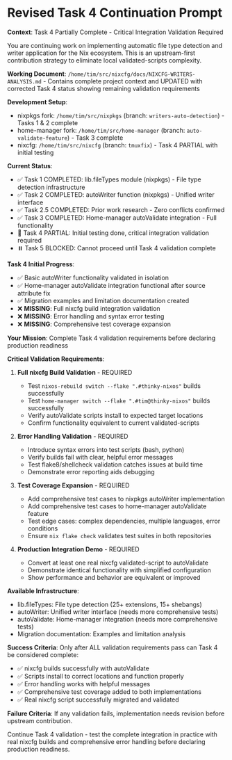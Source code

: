 # Revised Task 4 Continuation Prompt

**Context**: Task 4 Partially Complete - Critical Integration Validation Required

You are continuing work on implementing automatic file type detection and writer application for the Nix ecosystem. This is an upstream-first contribution strategy to eliminate local validated-scripts complexity.

**Working Document**: `/home/tim/src/nixcfg/docs/NIXCFG-WRITERS-ANALYSIS.md` - Contains complete project context and UPDATED with corrected Task 4 status showing remaining validation requirements

**Development Setup**:
- nixpkgs fork: `/home/tim/src/nixpkgs` (branch: `writers-auto-detection`) - Tasks 1 & 2 complete
- home-manager fork: `/home/tim/src/home-manager` (branch: `auto-validate-feature`) - Task 3 complete  
- nixcfg: `/home/tim/src/nixcfg` (branch: `tmuxfix`) - Task 4 PARTIAL with initial testing

**Current Status**:
- ✅ Task 1 COMPLETED: lib.fileTypes module (nixpkgs) - File type detection infrastructure
- ✅ Task 2 COMPLETED: autoWriter function (nixpkgs) - Unified writer interface  
- ✅ Task 2.5 COMPLETED: Prior work research - Zero conflicts confirmed
- ✅ Task 3 COMPLETED: Home-manager autoValidate integration - Full functionality  
- 🔄 Task 4 PARTIAL: Initial testing done, critical integration validation required
- ⏸️ Task 5 BLOCKED: Cannot proceed until Task 4 validation complete

**Task 4 Initial Progress**:
- ✅ Basic autoWriter functionality validated in isolation
- ✅ Home-manager autoValidate integration functional after source attribute fix
- ✅ Migration examples and limitation documentation created
- ❌ **MISSING**: Full nixcfg build integration validation
- ❌ **MISSING**: Error handling and syntax error testing  
- ❌ **MISSING**: Comprehensive test coverage expansion

**Your Mission**: Complete Task 4 validation requirements before declaring production readiness

**Critical Validation Requirements**:

1. **Full nixcfg Build Validation** - REQUIRED
   - Test `nixos-rebuild switch --flake ".#thinky-nixos"` builds successfully 
   - Test `home-manager switch --flake ".#tim@thinky-nixos"` builds successfully
   - Verify autoValidate scripts install to expected target locations
   - Confirm functionality equivalent to current validated-scripts

2. **Error Handling Validation** - REQUIRED  
   - Introduce syntax errors into test scripts (bash, python)
   - Verify builds fail with clear, helpful error messages
   - Test flake8/shellcheck validation catches issues at build time
   - Demonstrate error reporting aids debugging

3. **Test Coverage Expansion** - REQUIRED
   - Add comprehensive test cases to nixpkgs autoWriter implementation
   - Add comprehensive test cases to home-manager autoValidate feature  
   - Test edge cases: complex dependencies, multiple languages, error conditions
   - Ensure `nix flake check` validates test suites in both repositories

4. **Production Integration Demo** - REQUIRED
   - Convert at least one real nixcfg validated-script to autoValidate
   - Demonstrate identical functionality with simplified configuration
   - Show performance and behavior are equivalent or improved

**Available Infrastructure**:
- lib.fileTypes: File type detection (25+ extensions, 15+ shebangs)
- autoWriter: Unified writer interface (needs more comprehensive tests)
- autoValidate: Home-manager integration (needs more comprehensive tests)
- Migration documentation: Examples and limitation analysis

**Success Criteria**: 
Only after ALL validation requirements pass can Task 4 be considered complete:
- ✅ nixcfg builds successfully with autoValidate
- ✅ Scripts install to correct locations and function properly  
- ✅ Error handling works with helpful messages
- ✅ Comprehensive test coverage added to both implementations
- ✅ Real nixcfg script successfully migrated and validated

**Failure Criteria**:
If any validation fails, implementation needs revision before upstream contribution.

Continue Task 4 validation - test the complete integration in practice with real nixcfg builds and comprehensive error handling before declaring production readiness.